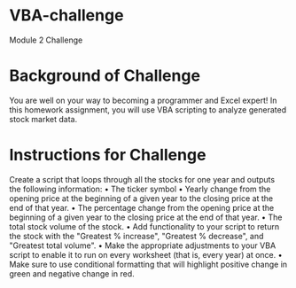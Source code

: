 # VBA-challenge
Module 2 Challenge

# Background of Challenge
You are well on your way to becoming a programmer and Excel expert! In this homework assignment, you will use VBA scripting to analyze generated stock market data.

# Instructions for Challenge
Create a script that loops through all the stocks for one year and outputs the following information:
• The ticker symbol
• Yearly change from the opening price at the beginning of a given year to the closing price at the end of that year.
• The percentage change from the opening price at the beginning of a given year to the closing price at the end of that year.
• The total stock volume of the stock. 
• Add functionality to your script to return the stock with the "Greatest % increase", "Greatest % decrease", and "Greatest total volume".
• Make the appropriate adjustments to your VBA script to enable it to run on every worksheet (that is, every year) at once.
• Make sure to use conditional formatting that will highlight positive change in green and negative change in red.






